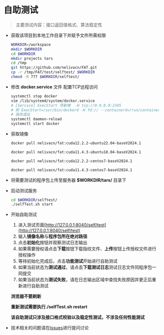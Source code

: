 # 自助测试

> 主要测试内容：接口返回值格式、算法稳定性

* 获取该项目到本地工作目录下并赋予文件所需权限
    ```bash
    WORKDIR=/workspace
    mkdir $WORKDIR
    cd $WORKDIR
    mkdir projects tars
    cd /tmp
    git https://github.com/nelivacn/FAT.git
    cp -r /tmp/FAT/test/selftest/ $WORKDIR
    chmod -R 777 $WORKDIR/selftest/
    ```

* 修改 **docker.service** 文件 配置TCP远程访问

    ```bash
    systemctl stop docker
    vim /lib/systemd/system/docker.service
    # [Service] ExecStart 项新增  -H tcp://0.0.0.0:2345
    # 例 ExecStart=/usr/bin/dockerd -H fd:// --containerd=/run/containerd/containerd.sock -H tcp://0.0.0.0:2345
    # 保存退出
    systemctl daemon-reload
    systemctl start docker
    ```

* 获取镜像

    ```bash
    docker pull nelivacn/fat:cuda12.2.2-ubuntu22.04-baseV2024.1
    ```

    ```bash
    docker pull nelivacn/fat:cuda11.4.3-ubuntu18.04-baseV2024.1
    ```

    ```bash
    docker pull nelivacn/fat:cuda12.2.2-centos7-baseV2024.1
    ```

    ```bash
    docker pull nelivacn/fat:cuda11.4.3-centos7-baseV2024.1
    ```

* 将需要测试的程序包上传至服务器 **$WORKDIR/tars/** 目录下

* 启动测试服务

    ```bash
    cd $WORKDIR/selftest/
    ./selfTest.sh start
    ```

* 开始自助测试

    1. 进入测试页面[http://127.0.0.1:8040/self/test](http://127.0.0.1:8040/self/test)
    2. 输入**镜像名称**与**程序包所在绝对路径**
    3. 点击**初始化**按钮并观察测试日志输出
    4. 如果需要授权请点击**下载**按钮下载指纹文件、**上传**按钮上传授权文件进行授权操作
    5. 等待初始化完成后，点击**功能测试**开始进行自助测试
    6. 如果当前状态为**测试通过**，请点击**下载测试日志**测试日志文件同程序包一同提交
    7. 如果当前状态为**测试失败**，请在日志输出区域中查找失败原因并更正后重新进行自助测试

    **浏览器不要刷新**

    **重新测试需要执行./selfTest.sh restart**

    **该自助测试只涉及接口格式校验以及稳定性测试，不涉及任何性能测试**
* 技术相关的问题请在[Issues](https://github.com/nelivacn/FAT/issues)进行提问讨论
